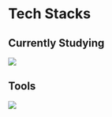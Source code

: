 # Tech Stacks
## Currently Studying
<img src="https://img.shields.io/badge/Swift-F05138?style=flat-square&logo=swift&logoColor=white"/>

## Tools
<img src="https://img.shields.io/badge/visualstudiocode-007ACC?style=flat-square&logo=vscode&logoColor=white"/>
